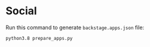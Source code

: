 # Social

Run this command to generate `backstage.apps.json` file:
```
python3.8 prepare_apps.py
```

